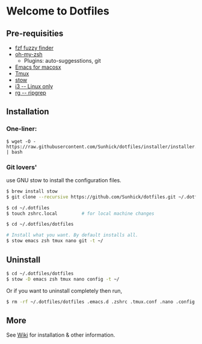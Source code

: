 # Welcome to Dotfiles

## Pre-requisities
* [fzf fuzzy finder](https://github.com/junegunn/fzf)
* [oh-my-zsh](https://github.com/robbyrussell/oh-my-zsh)
  * Plugins: auto-suggesstions, git
* [Emacs for macosx](https://emacsformacosx.com)
* [Tmux](https://github.com/tmux/tmux)
* [stow](https://www.gnu.org/software/stow/manual/stow.html)
* [i3 -- Linux only](https://i3wm.org)
* [rg -- ripgrep](https://github.com/BurntSushi/ripgrep)

## Installation

### One-liner:

```shell
$ wget -O - https://raw.githubusercontent.com/Sunhick/dotfiles/installer/installer.sh | bash
```

### Git lovers'
use GNU stow to install the configuration files.
```sh
$ brew install stow
$ git clone --recursive https://github.com/Sunhick/dotfiles.git ~/.dotfiles/dotfiles

$ cd ~/.dotfiles
$ touch zshrc.local         # for local machine changes

$ cd ~/.dotfiles/dotfiles

# Install what you want. By default installs all.
$ stow emacs zsh tmux nano git -t ~/
```

## Uninstall
```sh
$ cd ~/.dotfiles/dotfiles
$ stow -D emacs zsh tmux nano config -t ~/
```

Or if you want to uninstall completely then run,
````sh
$ rm -rf ~/.dotfiles/dotfiles .emacs.d .zshrc .tmux.conf .nano .config
````

## More
See [Wiki](https://github.com/Sunhick/dotfiles/wiki) for installation & other information.
